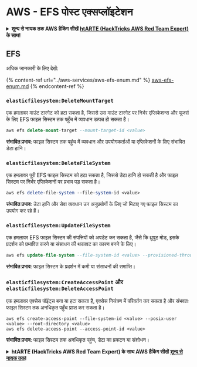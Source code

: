 # AWS - EFS पोस्ट एक्सप्लॉइटेशन

<details>

<summary><strong>शून्य से नायक तक AWS हैकिंग सीखें</strong> <a href="https://training.hacktricks.xyz/courses/arte"><strong>htARTE (HackTricks AWS Red Team Expert)</strong></a><strong> के साथ!</strong></summary>

HackTricks का समर्थन करने के अन्य तरीके:

* यदि आप चाहते हैं कि आपकी **कंपनी का विज्ञापन HackTricks में दिखाई दे** या **HackTricks को PDF में डाउनलोड करें**, तो [**सब्सक्रिप्शन प्लान्स**](https://github.com/sponsors/carlospolop) देखें!
* [**आधिकारिक PEASS & HackTricks स्वैग**](https://peass.creator-spring.com) प्राप्त करें
* [**The PEASS Family**](https://opensea.io/collection/the-peass-family) की खोज करें, हमारा एक्सक्लूसिव [**NFTs**](https://opensea.io/collection/the-peass-family) संग्रह
* 💬 [**Discord group**](https://discord.gg/hRep4RUj7f) में **शामिल हों** या [**telegram group**](https://t.me/peass) या **Twitter** पर 🐦 [**@carlospolopm**](https://twitter.com/carlospolopm) को **फॉलो करें**.
* [**HackTricks**](https://github.com/carlospolop/hacktricks) और [**HackTricks Cloud**](https://github.com/carlospolop/hacktricks-cloud) github repos में PRs सबमिट करके अपनी हैकिंग ट्रिक्स शेयर करें।

</details>

## EFS

अधिक जानकारी के लिए देखें:

{% content-ref url="../aws-services/aws-efs-enum.md" %}
[aws-efs-enum.md](../aws-services/aws-efs-enum.md)
{% endcontent-ref %}

### `elasticfilesystem:DeleteMountTarget`

एक हमलावर माउंट टारगेट को हटा सकता है, जिससे उस माउंट टारगेट पर निर्भर एप्लिकेशन्स और यूजर्स के लिए EFS फाइल सिस्टम तक पहुँच में व्यवधान उत्पन्न हो सकता है।
```sql
aws efs delete-mount-target --mount-target-id <value>
```
**संभावित प्रभाव**: फाइल सिस्टम तक पहुंच में व्यवधान और उपयोगकर्ताओं या एप्लिकेशनों के लिए संभावित डेटा हानि।

### `elasticfilesystem:DeleteFileSystem`

एक हमलावर पूरी EFS फाइल सिस्टम को हटा सकता है, जिससे डेटा हानि हो सकती है और फाइल सिस्टम पर निर्भर एप्लिकेशनों पर प्रभाव पड़ सकता है।
```perl
aws efs delete-file-system --file-system-id <value>
```
**संभावित प्रभाव**: डेटा हानि और सेवा व्यवधान उन अनुप्रयोगों के लिए जो मिटाए गए फाइल सिस्टम का उपयोग कर रहे हैं।

### `elasticfilesystem:UpdateFileSystem`

एक हमलावर EFS फाइल सिस्टम की संपत्तियों को अपडेट कर सकता है, जैसे कि थ्रूपुट मोड, इसके प्रदर्शन को प्रभावित करने या संसाधन की थकावट का कारण बनने के लिए।
```sql
aws efs update-file-system --file-system-id <value> --provisioned-throughput-in-mibps <value>
```
**संभावित प्रभाव**: फाइल सिस्टम के प्रदर्शन में कमी या संसाधनों की समाप्ति।

### `elasticfilesystem:CreateAccessPoint` और `elasticfilesystem:DeleteAccessPoint`

एक हमलावर एक्सेस पॉइंट्स बना या हटा सकता है, एक्सेस नियंत्रण में परिवर्तन कर सकता है और संभवतः फाइल सिस्टम तक अनधिकृत पहुँच प्राप्त कर सकता है।
```arduino
aws efs create-access-point --file-system-id <value> --posix-user <value> --root-directory <value>
aws efs delete-access-point --access-point-id <value>
```
**संभावित प्रभाव**: फाइल सिस्टम तक अनधिकृत पहुंच, डेटा का प्रकटन या संशोधन।

<details>

<summary><strong>htARTE (HackTricks AWS Red Team Expert) के साथ AWS हैकिंग सीखें</strong> <a href="https://training.hacktricks.xyz/courses/arte"><strong>शून्य से नायक तक</strong></a><strong>!</strong></summary>

HackTricks का समर्थन करने के अन्य तरीके:

* यदि आप चाहते हैं कि आपकी **कंपनी का विज्ञापन HackTricks में दिखाई दे** या **HackTricks को PDF में डाउनलोड करें**, तो [**सब्सक्रिप्शन प्लान्स**](https://github.com/sponsors/carlospolop) देखें!
* [**आधिकारिक PEASS & HackTricks स्वैग**](https://peass.creator-spring.com) प्राप्त करें
* [**The PEASS Family**](https://opensea.io/collection/the-peass-family) की खोज करें, हमारा विशेष [**NFTs**](https://opensea.io/collection/the-peass-family) संग्रह
* 💬 [**Discord समूह**](https://discord.gg/hRep4RUj7f) में **शामिल हों** या [**telegram समूह**](https://t.me/peass) में या **Twitter** 🐦 पर **मुझे फॉलो** करें [**@carlospolopm**](https://twitter.com/carlospolopm)**.**
* **HackTricks** के [**github repos**](https://github.com/carlospolop/hacktricks) और [**HackTricks Cloud**](https://github.com/carlospolop/hacktricks-cloud) में PRs सबमिट करके अपनी हैकिंग ट्रिक्स साझा करें।

</details>

